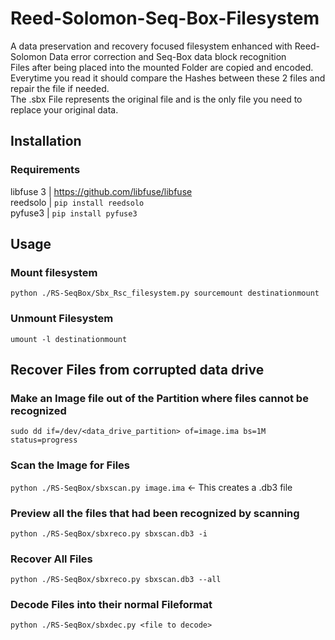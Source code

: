 # Reed-Solomon-Seq-Box-Filesystem
A data preservation and recovery focused filesystem enhanced with Reed-Solomon Data error correction and Seq-Box data block recognition <br/>
Files after being placed into the mounted Folder are copied and encoded. <br/>
Everytime you read it should compare the Hashes between these 2 files and repair the file if needed. <br/>
The .sbx File represents the original file and is the only file you need to replace your original data. <br/>

## Installation
### Requirements
libfuse 3 | https://github.com/libfuse/libfuse<br/>
reedsolo | `pip install reedsolo`<br/>
pyfuse3 | `pip install pyfuse3`<br/>

## Usage
### Mount filesystem
`python ./RS-SeqBox/Sbx_Rsc_filesystem.py sourcemount destinationmount`
### Unmount Filesystem
`umount -l destinationmount`

## Recover Files from corrupted data drive
### Make an Image file out of the Partition where files cannot be recognized
`sudo dd if=/dev/<data_drive_partition> of=image.ima bs=1M status=progress`
### Scan the Image for Files
`python ./RS-SeqBox/sbxscan.py image.ima` <- This creates a .db3 file
### Preview all the files that had been recognized by scanning
`python ./RS-SeqBox/sbxreco.py sbxscan.db3 -i`
### Recover All Files
`python ./RS-SeqBox/sbxreco.py sbxscan.db3 --all`
### Decode Files into their normal Fileformat
`python ./RS-SeqBox/sbxdec.py <file to decode>`
